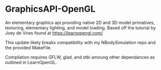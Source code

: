 # GraphicsAPI-OpenGL

An elementary graphics api providing native 2D and 3D model primatives, texturing, elementary lighting, and model loading. Based off the tutorial by Joey de Vries found at https://learnopengl.com/

This update likely breaks compatibility with my NBodySimulation repo and the provided MakeFile.

Compilation requires GFLW, glad, and stbi amoung other dependances as outlined in LearnOpenGL.
